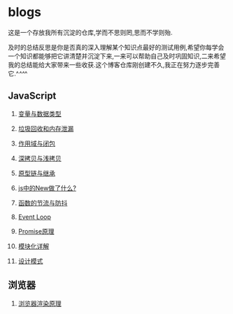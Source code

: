 # blogs
这是一个存放我所有沉淀的仓库,学而不思则罔,思而不学则殆.

及时的总结反思是你是否真的深入理解某个知识点最好的测试用例,希望你每学会一个知识都能够把它讲清楚并沉淀下来,一来可以帮助自己及时巩固知识,二来希望我的总结能给大家带来一些收获.这个博客仓库刚创建不久,我正在努力逐步完善它.^_^^_^

## JavaScript

1. [变量与数据类型](https://github.com/muzishuiji/blogs/blob/master/JavaScript/variable.md)

2. [垃圾回收和内存泄漏]()

3. [作用域与闭包]()

5. [深拷贝与浅拷贝]()

6. [原型链与继承]()

7. [js中的New做了什么?](https://github.com/muzishuiji/blogs/blob/master/JavaScript/new.md)

8. [函数的节流与防抖]()

9. [Event Loop]()

10. [Promise原理]()

11. [模块化详解]()

12. [设计模式]()


## 浏览器

1. [浏览器渲染原理]()

